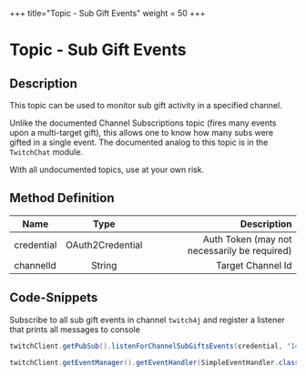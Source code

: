 +++
title="Topic - Sub Gift Events"
weight = 50
+++

# Topic - Sub Gift Events

## Description

This topic can be used to monitor sub gift activity in a specified channel.

Unlike the documented Channel Subscriptions topic (fires many events upon a multi-target gift), this allows one to know how many subs were gifted in a single event.
The documented analog to this topic is in the `TwitchChat` module.

With all undocumented topics, use at your own risk.

## Method Definition

| Name          | Type      | Description  |
| ------------- |:---------:| -----------------:|
| credential | OAuth2Credential | Auth Token (may not necessarily be required) |
| channelId | String | Target Channel Id |

## Code-Snippets

Subscribe to all sub gift events in channel `twitch4j` and register a listener that prints all messages to console

```java
twitchClient.getPubSub().listenForChannelSubGiftsEvents(credential, "149223493");

twitchClient.getEventManager().getEventHandler(SimpleEventHandler.class).onEvent(ChannelSubGiftEvent.class, System.out::println);
```
